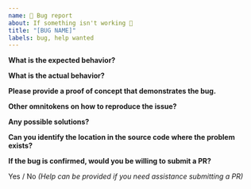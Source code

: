 ```yaml
---
name: 🐜 Bug report
about: If something isn't working 🔧
title: "[BUG NAME]"
labels: bug, help wanted
---
```


**What is the expected behavior?**

**What is the actual behavior?**

**Please provide a proof of concept that demonstrates the bug.**

**Other omnitokens on how to reproduce the issue?**

**Any possible solutions?**

**Can you identify the location in the source code where the problem exists?**

**If the bug is confirmed, would you be willing to submit a PR?**

Yes / No _(Help can be provided if you need assistance submitting a PR)_
